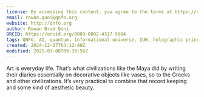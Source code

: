 ```yaml
---
license: By accessing this content, you agree to the terms at https://qnfo.org/LICENSE
email: rowan.quni@qnfo.org
website: http://qnfo.org
author: Rowan Brad Quni
ORCID: https://orcid.org/0009-0002-4317-5604
tags: QNFO, AI, quantum, informational universe, IUH, holographic principle
created: 2024-12-27T03:12:40Z
modified: 2025-03-08T09:38:56Z
---
```


Art is everyday life. That’s what civilizations like the Maya did by writing their diaries essentially on decorative objects like vases, so to the Greeks and other civilizations. It’s very practical to combine that record keeping and some kind of aesthetic beauty.
